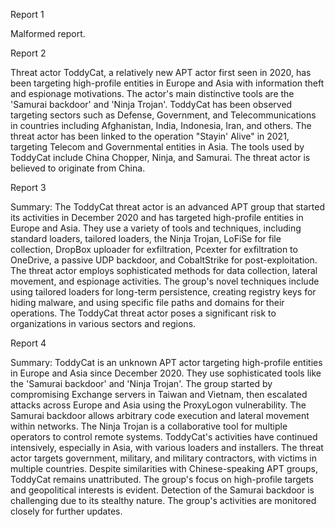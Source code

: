 
Report 1

Malformed report.





Report 2

Threat actor ToddyCat, a relatively new APT actor first seen in 2020, has been targeting high-profile entities in Europe and Asia with information theft and espionage motivations. The actor's main distinctive tools are the 'Samurai backdoor' and 'Ninja Trojan'. ToddyCat has been observed targeting sectors such as Defense, Government, and Telecommunications in countries including Afghanistan, India, Indonesia, Iran, and others. The threat actor has been linked to the operation "Stayin' Alive" in 2021, targeting Telecom and Governmental entities in Asia. The tools used by ToddyCat include China Chopper, Ninja, and Samurai. The threat actor is believed to originate from China.





Report 3

Summary:
The ToddyCat threat actor is an advanced APT group that started its activities in December 2020 and has targeted high-profile entities in Europe and Asia. They use a variety of tools and techniques, including standard loaders, tailored loaders, the Ninja Trojan, LoFiSe for file collection, DropBox uploader for exfiltration, Pcexter for exfiltration to OneDrive, a passive UDP backdoor, and CobaltStrike for post-exploitation. The threat actor employs sophisticated methods for data collection, lateral movement, and espionage activities. The group's novel techniques include using tailored loaders for long-term persistence, creating registry keys for hiding malware, and using specific file paths and domains for their operations. The ToddyCat threat actor poses a significant risk to organizations in various sectors and regions.





Report 4

Summary:
ToddyCat is an unknown APT actor targeting high-profile entities in Europe and Asia since December 2020. They use sophisticated tools like the 'Samurai backdoor' and 'Ninja Trojan'. The group started by compromising Exchange servers in Taiwan and Vietnam, then escalated attacks across Europe and Asia using the ProxyLogon vulnerability. The Samurai backdoor allows arbitrary code execution and lateral movement within networks. The Ninja Trojan is a collaborative tool for multiple operators to control remote systems. ToddyCat's activities have continued intensively, especially in Asia, with various loaders and installers. The threat actor targets government, military, and military contractors, with victims in multiple countries. Despite similarities with Chinese-speaking APT groups, ToddyCat remains unattributed. The group's focus on high-profile targets and geopolitical interests is evident. Detection of the Samurai backdoor is challenging due to its stealthy nature. The group's activities are monitored closely for further updates.


